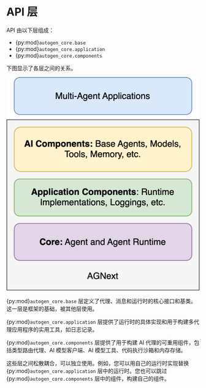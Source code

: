 # API 层

API 由以下层组成：

- {py:mod}`autogen_core.base`
- {py:mod}`autogen_core.application`
- {py:mod}`autogen_core.components`

下图显示了各层之间的关系。

![Layers](layers.svg)

{py:mod}`autogen_core.base` 层定义了代理、消息和运行时的核心接口和基类。这一层是框架的基础，被其他层使用。

{py:mod}`autogen_core.application` 层提供了运行时的具体实现和用于构建多代理应用程序的实用工具，如日志记录。

{py:mod}`autogen_core.components` 层提供了用于构建 AI 代理的可重用组件，包括类型路由代理、AI 模型客户端、AI 模型工具、代码执行沙箱和内存存储。

这些层之间松散耦合，可以独立使用。例如，您可以用自己的运行时实现替换 {py:mod}`autogen_core.application` 层中的运行时。您也可以跳过 {py:mod}`autogen_core.components` 层中的组件，构建自己的组件。